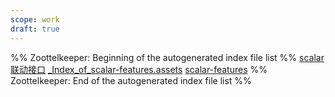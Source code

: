 ```yaml
---
scope: work
draft: true
---
```

%% Zoottelkeeper: Beginning of the autogenerated index file list  %%
 [scalar 联动接口](scalar%20联动接口.md)
 [_Index_of_scalar-features.assets](20-工作/DesignDocs/DataFlow/Operator/scalar/scalar-features.assets/_Index_of_scalar-features.assets)
 [scalar-features](scalar-features.md)
%% Zoottelkeeper: End of the autogenerated index file list  %%

